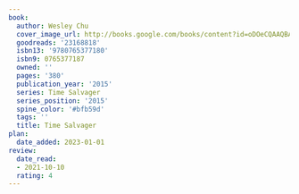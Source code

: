 ```yaml
---
book:
  author: Wesley Chu
  cover_image_url: http://books.google.com/books/content?id=oDOeCQAAQBAJ&printsec=frontcover&img=1&zoom=1&edge=curl&source=gbs_api
  goodreads: '23168818'
  isbn13: '9780765377180'
  isbn9: 0765377187
  owned: ''
  pages: '380'
  publication_year: '2015'
  series: Time Salvager
  series_position: '2015'
  spine_color: '#bfb59d'
  tags: ''
  title: Time Salvager
plan:
  date_added: 2023-01-01
review:
  date_read:
  - 2021-10-10
  rating: 4
---
```

